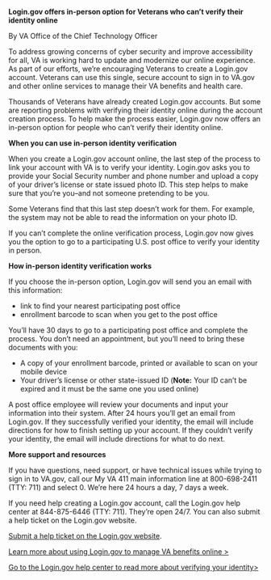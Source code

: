**Login.gov offers in-person option for Veterans who can’t verify their identity online**

By VA Office of the Chief Technology Officer

To address growing concerns of cyber security and improve accessibility for all, VA is working hard to update and modernize our online experience. As part of our efforts, we’re encouraging Veterans to create a Login.gov account. Veterans can use this single, secure account to sign in to VA.gov and other online services to manage their VA benefits and health care.

Thousands of Veterans have already created Login.gov accounts. But some are reporting problems with verifying their identity online during the account creation process. To help make the process easier, Login.gov now offers an in-person option for people who can’t verify their identity online. 

**When you can use in-person identity verification**

When you create a Login.gov account online, the last step of the process to link your account with VA is to verify your identity. Login.gov asks you to provide your Social Security number and phone number and upload a copy of your driver’s license or state issued photo ID. This step helps to make sure that you’re you–and not someone pretending to be you.

Some Veterans find that this last step doesn’t work for them. For example, the system may not be able to read the information on your photo ID.

If you can’t complete the online verification process, Login.gov now gives you the option to go to a participating U.S. post office to verify your identity in person.

**How in-person identity verification works**

If you choose the in-person option, Login.gov will send you an email with this information: 

- link to find your nearest participating post office
- enrollment barcode to scan when you get to the post office

You’ll have 30 days to go to a participating post office and complete the process. You don’t need an appointment, but you’ll need to bring these documents with you:

- A copy of your enrollment barcode, printed or available to scan on your mobile device
- Your driver’s license or other state-issued ID (**Note:** Your ID can’t be expired and it must be the same one you used online)

A post office employee will review your documents and input your information into their system. After 24 hours you’ll get an email from Login.gov. If they successfully verified your identity, the email will include directions for how to finish setting up your account. If they couldn’t verify your identity, the email will include directions for what to do next.

**More support and resources**

If you have questions, need support, or have technical issues while trying to sign in to VA.gov, call our My VA 411 main information line at 800-698-2411 (TTY: 711) and select 0. We’re here 24 hours a day, 7 days a week. 

If you need help creating a Login.gov account, call the Login.gov help center at 844-875-6446 (TTY: 711). They’re open 24/7. You can also submit a help ticket on the Login.gov website.

[Submit a help ticket on the Login.gov website](https://www.login.gov/contact/).

[Learn more about using Login.gov to manage VA benefits online >](https://www.va.gov/initiatives/sign-in-securely-with-logingov/)

[Go to the Login.gov help center to read more about verifying your identity>](https://www.login.gov/help/)
